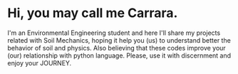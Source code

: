 # Hi, you may call me Carrara.

I'm an Environmental Engineering student and here I'll share my projects related with Soil Mechanics, hoping it help you (us) to understand better the behavior of soil and physics.
Also believing that these codes improve your (our) relationship with python language. Please, use it with discernment and enjoy your JOURNEY.
